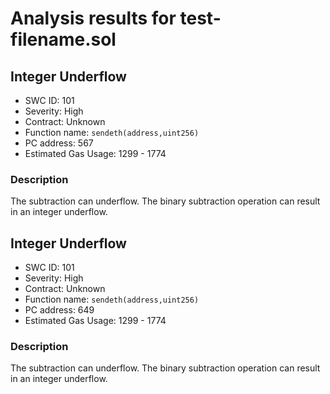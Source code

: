 # Analysis results for test-filename.sol

## Integer Underflow
- SWC ID: 101
- Severity: High
- Contract: Unknown
- Function name: `sendeth(address,uint256)`
- PC address: 567
- Estimated Gas Usage: 1299 - 1774

### Description

The subtraction can underflow.
The binary subtraction operation can result in an integer underflow.

## Integer Underflow
- SWC ID: 101
- Severity: High
- Contract: Unknown
- Function name: `sendeth(address,uint256)`
- PC address: 649
- Estimated Gas Usage: 1299 - 1774

### Description

The subtraction can underflow.
The binary subtraction operation can result in an integer underflow.
